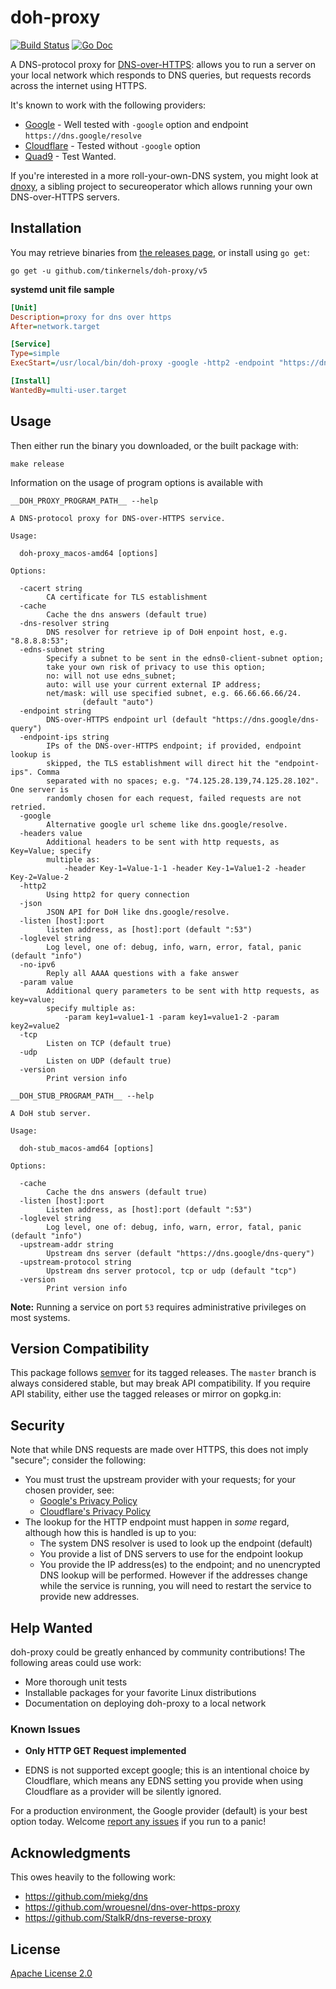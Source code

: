# doh-proxy

[![Build Status](https://travis-ci.com/tinkernels/doh-proxy.svg?branch=master)](https://travis-ci.com/tinkernels/doh-proxy)
[![Go Doc](https://godoc.org/github.com/fardog/secureoperator?status.svg)](https://godoc.org/github.com/fardog/secureoperator)

A DNS-protocol proxy for [DNS-over-HTTPS][dnsoverhttps]: allows you to run a
server on your local network which responds to DNS queries, but requests records
across the internet using HTTPS.

It's known to work with the following providers:

* [Google][google doh] - Well tested with `-google` option and endpoint `https://dns.google/resolve`
* [Cloudflare][cloudflare doh]  - Tested without `-google` option
* [Quad9][quad9 doh]  - Test Wanted.

If you're interested in a more roll-your-own-DNS system, you might look at
[dnoxy][], a sibling project to secureoperator which allows running your own
DNS-over-HTTPS servers.

## Installation

You may retrieve binaries from [the releases page][releases], or install using
`go get`:

```
go get -u github.com/tinkernels/doh-proxy/v5
```

**systemd unit file sample**

```ini
[Unit]
Description=proxy for dns over https
After=network.target

[Service]
Type=simple
ExecStart=/usr/local/bin/doh-proxy -google -http2 -endpoint "https://dns.google/resolve"  -endpoint-ips "8.8.8.8,8.8.4.4" -edns-subnet auto -listen 127.0.0.1:53 -no-ipv6 -cache=true -loglevel info

[Install]
WantedBy=multi-user.target
```

## Usage

Then either run the binary you downloaded, or the built package with:
```
make release
```
Information on the usage of program options is available with
```shell
__DOH_PROXY_PROGRAM_PATH__ --help

A DNS-protocol proxy for DNS-over-HTTPS service.

Usage:

  doh-proxy_macos-amd64 [options]

Options:

  -cacert string
        CA certificate for TLS establishment
  -cache
        Cache the dns answers (default true)
  -dns-resolver string
        DNS resolver for retrieve ip of DoH enpoint host, e.g. "8.8.8.8:53";
  -edns-subnet string
        Specify a subnet to be sent in the edns0-client-subnet option;
        take your own risk of privacy to use this option;
        no: will not use edns_subnet;
        auto: will use your current external IP address;
        net/mask: will use specified subnet, e.g. 66.66.66.66/24.
                (default "auto")
  -endpoint string
        DNS-over-HTTPS endpoint url (default "https://dns.google/dns-query")
  -endpoint-ips string
        IPs of the DNS-over-HTTPS endpoint; if provided, endpoint lookup is
        skipped, the TLS establishment will direct hit the "endpoint-ips". Comma
        separated with no spaces; e.g. "74.125.28.139,74.125.28.102". One server is
        randomly chosen for each request, failed requests are not retried.
  -google
        Alternative google url scheme like dns.google/resolve.
  -headers value
        Additional headers to be sent with http requests, as Key=Value; specify
        multiple as:
            -header Key-1=Value-1-1 -header Key-1=Value1-2 -header Key-2=Value-2
  -http2
        Using http2 for query connection
  -json
        JSON API for DoH like dns.google/resolve.
  -listen [host]:port
        listen address, as [host]:port (default ":53")
  -loglevel string
        Log level, one of: debug, info, warn, error, fatal, panic (default "info")
  -no-ipv6
        Reply all AAAA questions with a fake answer
  -param value
        Additional query parameters to be sent with http requests, as key=value;
        specify multiple as:
            -param key1=value1-1 -param key1=value1-2 -param key2=value2
  -tcp
        Listen on TCP (default true)
  -udp
        Listen on UDP (default true)
  -version
        Print version info
```
```shell
__DOH_STUB_PROGRAM_PATH__ --help

A DoH stub server.

Usage:

  doh-stub_macos-amd64 [options]

Options:

  -cache
        Cache the dns answers (default true)
  -listen [host]:port
        Listen address, as [host]:port (default ":53")
  -loglevel string
        Log level, one of: debug, info, warn, error, fatal, panic (default "info")
  -upstream-addr string
        Upstream dns server (default "https://dns.google/dns-query")
  -upstream-protocol string
        Upstream dns server protocol, tcp or udp (default "tcp")
  -version
        Print version info
```

**Note:** Running a service on port `53` requires administrative privileges on
most systems.

## Version Compatibility

This package follows [semver][] for its tagged releases. The `master` branch is
always considered stable, but may break API compatibility. If you require API
stability, either use the tagged releases or mirror on gopkg.in:

## Security

Note that while DNS requests are made over HTTPS, this does not imply "secure";
consider the following:

* You must trust the upstream provider with your requests; for your chosen
  provider, see:
  * [Google's Privacy Policy][googlednspriv]
  * [Cloudflare's Privacy Policy][cloudflarednspriv]
* The lookup for the HTTP endpoint must happen in _some_ regard, although how
  this is handled is up to you:
    * The system DNS resolver is used to look up the endpoint (default)
    * You provide a list of DNS servers to use for the endpoint lookup
    * You provide the IP address(es) to the endpoint; and no unencrypted DNS
      lookup will be performed. However if the addresses change while the
      service is running, you will need to restart the service to provide new
      addresses.

## Help Wanted

doh-proxy could be greatly enhanced by community contributions! The
following areas could use work:

* More thorough unit tests
* Installable packages for your favorite Linux distributions
* Documentation on deploying doh-proxy to a local network

### Known Issues

* **Only HTTP GET Request implemented**

* EDNS is not supported except google; this is an intentional choice by Cloudflare, which
  means any EDNS setting you provide when using Cloudflare as a provider will
  be silently ignored.

For a production environment, the Google provider (default) is your best option
today. Welcome [report any issues][issues] if you run to a panic!

## Acknowledgments

This owes heavily to the following work:

* https://github.com/miekg/dns
* https://github.com/wrouesnel/dns-over-https-proxy
* https://github.com/StalkR/dns-reverse-proxy

## License

[Apache License 2.0][license]


[googlednspriv]: https://developers.google.com/speed/public-dns/privacy
[cloudflarednspriv]: https://developers.cloudflare.com/1.1.1.1/privacy/
[releases]: https://github.com/tinkernels/doh-proxy/releases
[docker]: https://www.docker.com/
[issues]: https://github.com/tinkernels/doh-proxy/issues
[semver]: http://semver.org/
[google doh]: https://developers.google.com/speed/public-dns/docs/dns-over-https
[cloudflare doh]: https://developers.cloudflare.com/1.1.1.1/dns-over-https/
[quad9 doh]: https://www.quad9.net/
[dnoxy]: https://github.com/fardog/dnoxy
[license]: https://github.com/fardog/secureoperator/blob/master/LICENSE
[dnsoverhttps]: https://tools.ietf.org/html/rfc8484
